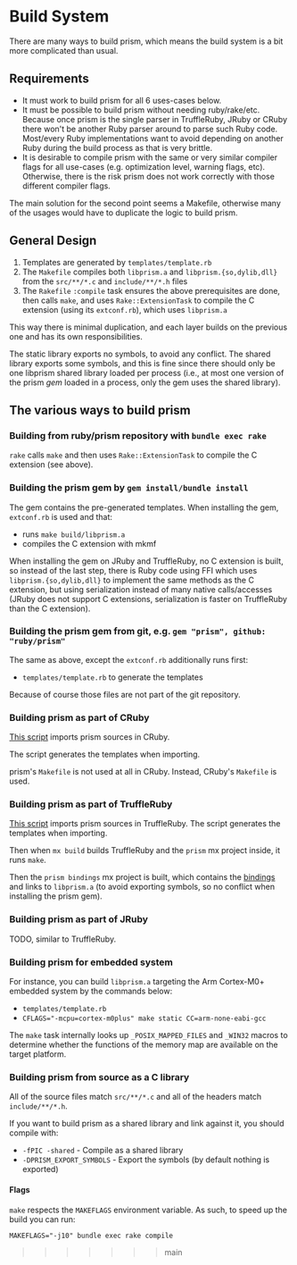 # Build System

There are many ways to build prism, which means the build system is a bit more complicated than usual.

## Requirements

* It must work to build prism for all 6 uses-cases below.
* It must be possible to build prism without needing ruby/rake/etc.
  Because once prism is the single parser in TruffleRuby, JRuby or CRuby there won't be another Ruby parser around to parse such Ruby code.
  Most/every Ruby implementations want to avoid depending on another Ruby during the build process as that is very brittle.
* It is desirable to compile prism with the same or very similar compiler flags for all use-cases (e.g. optimization level, warning flags, etc).
  Otherwise, there is the risk prism does not work correctly with those different compiler flags.

The main solution for the second point seems a Makefile, otherwise many of the usages would have to duplicate the logic to build prism.

## General Design

1. Templates are generated by `templates/template.rb`
4. The `Makefile` compiles both `libprism.a` and `libprism.{so,dylib,dll}` from the `src/**/*.c` and `include/**/*.h` files
5. The `Rakefile` `:compile` task ensures the above prerequisites are done, then calls `make`,
  and uses `Rake::ExtensionTask` to compile the C extension (using its `extconf.rb`), which uses `libprism.a`

This way there is minimal duplication, and each layer builds on the previous one and has its own responsibilities.

The static library exports no symbols, to avoid any conflict.
The shared library exports some symbols, and this is fine since there should only be one libprism shared library
loaded per process (i.e., at most one version of the prism *gem* loaded in a process, only the gem uses the shared library).

## The various ways to build prism

### Building from ruby/prism repository with `bundle exec rake`

`rake` calls `make` and then uses `Rake::ExtensionTask` to compile the C extension (see above).

### Building the prism gem by `gem install/bundle install`

The gem contains the pre-generated templates.
When installing the gem, `extconf.rb` is used and that:
* runs `make build/libprism.a`
* compiles the C extension with mkmf

When installing the gem on JRuby and TruffleRuby, no C extension is built, so instead of the last step,
there is Ruby code using FFI which uses `libprism.{so,dylib,dll}`
to implement the same methods as the C extension, but using serialization instead of many native calls/accesses
(JRuby does not support C extensions, serialization is faster on TruffleRuby than the C extension).

### Building the prism gem from git, e.g. `gem "prism", github: "ruby/prism"`

The same as above, except the `extconf.rb` additionally runs first:
* `templates/template.rb` to generate the templates

Because of course those files are not part of the git repository.

### Building prism as part of CRuby

[This script](https://github.com/ruby/ruby/blob/5124f9ac7513eb590c37717337c430cb93caa151/tool/sync_default_gems.rb#L399-L422) imports prism sources in CRuby.

The script generates the templates when importing.

prism's `Makefile` is not used at all in CRuby. Instead, CRuby's `Makefile` is used.

### Building prism as part of TruffleRuby

[This script](https://github.com/oracle/truffleruby/blob/master/tool/import-prism.sh) imports prism sources in TruffleRuby.
The script generates the templates when importing.

Then when `mx build` builds TruffleRuby and the `prism` mx project inside, it runs `make`.

Then the `prism bindings` mx project is built, which contains the [bindings](https://github.com/oracle/truffleruby/blob/master/src/main/c/prism_bindings/src/prism_bindings.c)
and links to `libprism.a` (to avoid exporting symbols, so no conflict when installing the prism gem).

### Building prism as part of JRuby

TODO, similar to TruffleRuby.

### Building prism for embedded system

For instance, you can build `libprism.a` targeting the Arm Cortex-M0+ embedded system by the commands below:

* `templates/template.rb`
* `CFLAGS="-mcpu=cortex-m0plus" make static CC=arm-none-eabi-gcc`

The `make` task internally looks up `_POSIX_MAPPED_FILES` and `_WIN32` macros to determine whether the functions of the memory map are available on the target platform.

### Building prism from source as a C library

All of the source files match `src/**/*.c` and all of the headers match `include/**/*.h`.

If you want to build prism as a shared library and link against it, you should compile with:

* `-fPIC -shared` - Compile as a shared library
* `-DPRISM_EXPORT_SYMBOLS` - Export the symbols (by default nothing is exported)

#### Flags

`make` respects the `MAKEFLAGS` environment variable. As such, to speed up the build you can run:

```
MAKEFLAGS="-j10" bundle exec rake compile
```
>>>>>>> main
